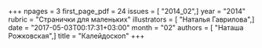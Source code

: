+++
npages = 3
first_page_pdf = 24
issues = [ "2014_02",]
year = "2014"
rubric = "Странички для маленьких"
illustrators = [ "Наталья Гаврилова",]
date = "2017-05-03T00:17:31+03:00"
month = "02"
authors = [ "Наташа Рожковская",]
title = "Калейдоскоп"
+++
